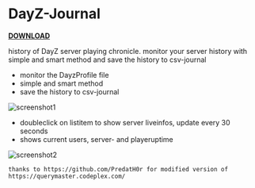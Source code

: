 # DayZ-Journal
[**DOWNLOAD**](https://github.com/githubrom/Dayz-Journal/releases)

history of DayZ server playing chronicle. monitor your server history with simple and smart method and save the history to csv-journal 

* monitor the DayzProfile file
* simple and smart method 
* save the history to csv-journal


![screenshot1](https://cloud.githubusercontent.com/assets/5863433/20041603/62e4b01e-a46c-11e6-826e-464196b9095a.PNG)

* doubleclick on listitem to show server liveinfos, update every 30 seconds
* shows current users, server- and playeruptime

![screenshot2](https://cloud.githubusercontent.com/assets/5863433/20041604/66063d08-a46c-11e6-892e-ab0163675371.PNG)


`thanks to https://github.com/PredatH0r for modified version of https://querymaster.codeplex.com/`
